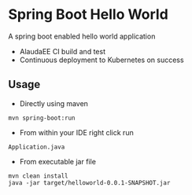 # Spring Boot Hello World

A spring boot enabled hello world application

- AlaudaEE CI build and test
- Continuous deployment to Kubernetes on success

## Usage

- Directly using maven
```
mvn spring-boot:run
```

- From within your IDE right click run 
```
Application.java
```

- From executable jar file
```
mvn clean install
java -jar target/helloworld-0.0.1-SNAPSHOT.jar
```
